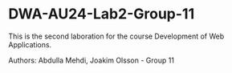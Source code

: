# DWA-AU24-Lab2-Group-11

This is the second laboration for the course Development of Web Applications. 

Authors: Abdulla Mehdi, Joakim Olsson - Group 11
